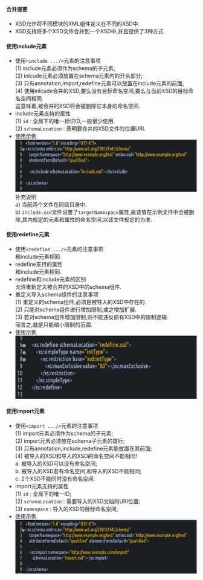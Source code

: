 #### 合并提要  
- XSD允许将不同模块的XML组件定义在不同的XSD中.  
- XSD支持将多个XSD文件合并到一个XSD中,并且提供了3种方式.  

#### 使用include元素  
- 使用`<include .../>`元素的注意事项  
  (1) include元素必须作为schema的子元素;  
  (2) inlcude元素必须放置在schema元素内的开头部分;  
  (3) 只有annotation,import,redefine元素可以放置在include元素的前面;  
  (4) 使用inlcude合并的XSD,要么没有目标命名空间,要么与当前XSD的目标命名空间相同.  
  这意味着,被合并的XSD将会被删除它本身的命名空间.  
- include元素支持的属性  
  (1) `id` : 全局下的唯一标识ID,一般很少使用.  
  (2) `schemaLocation` : 表明要合并的XSD文件的位置URI.  
- 使用示例  
  ![](assets/markdown-img-paste-20190709170159370.png)  
  补充说明  
  a) 当前两个文件在同级目录中.  
  b) `include.xsd`文件设置了`targetNamespace`属性,故该值在示例文件中会被删除,其内规定的元素和属性的命名空间,以该文件规定的为准.  

#### 使用redefine元素  
- 使用`<redefine .../>`元素的注意事项  
  和include元素相同.  
- redefine支持的属性  
  和include元素相同.  
- redefine和include元素的区别  
  允许重新定义被合并的XSD中的schema组件.  
- 重定义导入schema组件的注意事项  
  (1) 重定义的schema组件,必须是被导入的XSD中存在的.  
  (2) 只能对schema组件进行增加限制,或之增加扩展.  
  (3) 若对schema组件增加限制,则不能违反原有XSD中的限制逻辑.  
  简言之,就是只能缩小限制的范围.  
- 使用示例  
  ![](assets/markdown-img-paste-2019071009072474.png)  

#### 使用import元素  
- 使用`<import .../>`元素的注意事项  
  (1) import元素必须作为schema的子元素;  
  (2) import元素必须放在schema子元素的首行;  
  (3) 只有annotation,include,redefine元素能放置在其前面;  
  (4) 被导入的XSD和导入的XSD的命名空间不能相同!  
  a. 被导入的XSD可以没有命名空间;  
  b. 被导入的XSD若有命名空间,和导入的XSD不能相同;  
  c. 2个XSD不能同时没有命名空间.  
- import元素支持的属性  
  (1) `id` : 全局下的唯一ID;  
  (2) `schemaLocation` : 需要导入的XSD文档的URI位置;  
  (3) `namespace` : 导入的XSD的目标命名空间;  
- 使用示例  
  ![](assets/markdown-img-paste-20190710101700448.png)  
